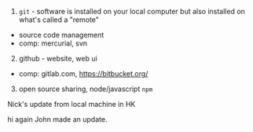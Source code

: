 1. `git` - software is installed on your local computer but also installed on what's called a "remote"
  - source code management
  - comp: mercurial, svn
2. github - website, web ui
  - comp: gitlab.com, https://bitbucket.org/
3. open source sharing, node/javascript `npm`


Nick's update from local machine in HK

hi again
John made an update.